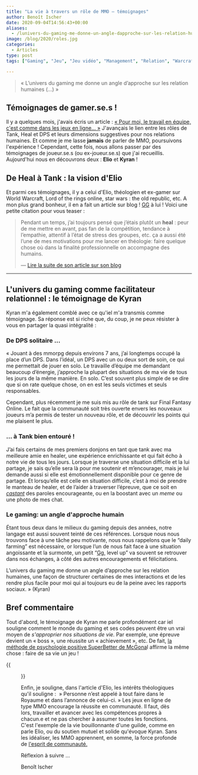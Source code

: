 ```yaml
---
title: "La vie à travers un rôle de MMO — témoignages"
author: Benoît Ischer
date: 2020-09-04T14:56:43+00:00
aliases:
  - /lunivers-du-gaming-me-donne-un-angle-dapproche-sur-les-relation-humaines-la-vie-a-travers-un-role-de-mmo-temoignage/
image: /blog/2020/roles.jpg
categories:
  - Articles
type: post
tags: ["Gaming", "Jeu", "Jeu vidéo", "Management", "Relation", "Warcraft"]

---
```


> « L’univers du gaming me donne un angle d’approche sur les relation humaines (…) » 

## Témoignages de gamer.se.s !

Il y a quelques mois, j'avais écris un article : [« Pour moi, le travail en équipe, c'est comme dans les jeux en ligne… »][1] J'avançais le lien entre les rôles de Tank, Heal et DPS et leurs dimensions suggestives pour nos relations humaines. Et comme je me lasse **jamais** de parler de MMO, poursuivons l'expérience ! Cependant, cette fois, nous allons passer par des témoignages de joueur.se.s (ou ex-joueur.se.s) que j'ai recueillis. Aujourd'hui nous en découvrons deux : **Elio** et **Kyran** !


## **De Heal à Tank : la vision d'Elio** 

Et parmi ces témoignages, il y a celui d'Elio, théologien et ex-gamer sur World Warcraft, Lord of the rings online, star wars : the old republic, etc. A mon plus grand bonheur, il en a fait un article sur blog ! [GG][2] à lui ! Voici une petite citation pour vous teaser : 

> Pendant un temps, j’ai toujours pensé que j’étais plutôt un <strong>heal</strong> : peur de me mettre en avant, pas fan de la compétition, tendance à l’empathie, attentif à l’état de stress des groupes, etc. ça a aussi été l’une de mes motivations pour me lancer en théologie: faire quelque chose où dans la finalité professionnelle on accompagne des humains.
>
> — <a href="https://eliojaillet.ch/de-heal-a-tank-des-roles-dans-la-vie/">Lire la suite de son article sur son blog </a>


<hr class="wp-block-separator is-style-wide" />

## **L'univers du gaming comme facilitateur relationnel : le témoignage de Kyran** 

Kyran m'a également comblé avec ce qu'iel m'a transmis comme témoignage. Sa réponse est si riche que, du coup, je ne peux résister à vous en partager la quasi intégralité : 

### De DPS solitaire …

« Jouant à des mmorpg depuis environs 7 ans, j’ai longtemps occupé la place d’un DPS. Dans l’idéal, un DPS avec un ou deux sort de soin, ce qui me permettait de jouer en solo. Le travaille d’équipe me demandant beaucoup d’énergie, j’approche la plupart des situations de ma vie de tous les jours de la même manière. En solo. C’est souvent plus simple de se dire que si on rate quelque chose, on en est les seuls victimes et seuls responsables. 

Cependant, plus récemment je me suis mis au rôle de tank sur Final Fantasy Online. Le fait que la communauté soit très ouverte envers les nouveaux joueurs m’a permis de tester un nouveau rôle, et de découvrir les points qui me plaisent le plus. 

### … à Tank bien entouré !

J’ai fais certains de mes premiers donjons en tant que tank avec ma meilleure amie en healer, une expérience enrichissante et qui fait écho à notre vie de tous les jours. Lorsque je traverse une situation difficile et la lui partage, je sais qu’elle sera là pour me soutenir et m’encourager, mais je lui demande aussi si elle est émotionnellement disponible pour ce genre de partage. Et lorsqu’elle est celle en situation difficile, c’est à moi de prendre le manteau de healer, et de l’aider à traverser l’épreuve, que ce soit en [_castant_][3] des paroles encourageante, ou en la boostant avec un _meme_ ou une photo de mes chat.

### Le gaming: un angle d'approche humain

Étant tous deux dans le milieux du gaming depuis des années, notre langage est aussi souvent teinté de ces références. Lorsque nous nous trouvons face à une tâche peu motivante, nous nous rappelons que le “daily farming” est nécessaire, or lorsque l’un de nous fait face à une situation angoissante et la surmonte, un petit “[Gg,][2] level up” va souvent se retrouver dans nos échanges, à côté des autres encouragements et félicitations. 

L’univers du gaming me donne un angle d’approche sur les relation humaines, une façon de structurer certaines de mes interactions et de les rendre plus facile pour moi qui ai toujours eu de la peine avec les rapports sociaux. » (Kyran)

## Bref commentaire

Tout d'abord, le témoignage de Kyran me parle profondément car iel souligne comment le monde du gaming et ses codes peuvent être un vrai moyen de _s'approprier nos situations de vie._ Par exemple, une épreuve devient un « boss », une réussite un « achievement », etc. De fait, [la méthode de psychologie positive SuperBetter de McGona][4]l affirme la même chose : faire de sa vie un jeu ! 

{{<figure src="/blog/2020/IMG_20200904_161054-719x1024.jpg" width="40%" class="text-center" caption="© Shékina Rochat, 2018 (basé sur l'approche SuperBetter, McGonigal, 2015)">}}

Enfin, je souligne, dans l'article d'Elio, les intérêts théologiques qu'il souligne :  » Personne n’est appelé à tout faire dans le Royaume et dans l’annonce de celui-ci. » Les jeux en ligne de type MMO encourage la réussite en communauté. Il faut, dès lors, travailler et avancer avec les compétences propres à chacun.e et ne pas chercher à assumer toutes les fonctions. C'est l'exemple de la vie bouillonnante d'une guilde, comme en parle Elio, ou du soutien mutuel et solide qu'évoque Kyran. Sans les idéaliser, les MMO apprennent, en somme, la force profonde de [l'esprit de communauté.](/lesprit-de-communaute/)

Réflexion à suivre … 

Benoît Ischer

 [1]: https://www.open-source.church/pour-moi-le-travail-en-equipe-cest-comme-dans-jeu-en-ligne/
 [2]: https://que-signifie.org/chat-et-langage-sms/que-signifie-gg/
 [3]: https://www.jeuxonline.info/lexique/mot/Caster
 [4]: https://www.superbetter.com/